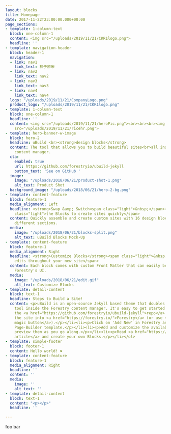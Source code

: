```yaml
---
layout: blocks
title: Homepage
date: 2017-11-22T23:00:00.000+00:00
page_sections:
- template: 1-column-text
  block: one-column-1
  content: <img src="/uploads/2019/11/21/CKR1logo.png">
  headline: ''
- template: navigation-header
  block: header-1
  navigation:
  - link: nav1
    link_text: 神子原米
  - link: nav2
    link_text: nav2
  - link: nav3
    link_text: nav3
  - link: nav4
    link_text: nav4
  logo: "/uploads/2019/11/21/CompanyLogo.png"
  product_logo: "/uploads/2019/11/21/CKR1logo.png"
- template: 1-column-text
  block: one-column-1
  headline: ''
  content: <img src="/uploads/2019/11/21/heroPic.png"><br><br><br><img src="/uploads/2019/11/21/CKR1intro.png"><br><img
    src="/uploads/2019/11/21/ricehr.png">
- template: hero-banner-w-image
  block: hero-2
  headline: uBuild <br><strong>design blocks</strong>
  content: The tool that allows you to build beautiful sites<br>all inside Forestry's
    content manager.
  cta:
    enabled: true
    url: https://github.com/forestryio/ubuild-jekyll
    button_text: 'See on GitHub '
  image:
    image: "/uploads/2018/06/21/product-shot-1.png"
    alt_text: Product Shot
  background_image: "/uploads/2018/06/21/hero-2-bg.png"
- template: content-feature
  block: feature-1
  media_alignment: Left
  headline: <strong>Swap &amp; Switch<span class="light">&nbsp;</span></strong><span
    class="light">the Blocks to create sites quickly</span>
  content: Quickly assemble and create custom sites with 16 design blocks for seven
    different sections.
  media:
    image: "/uploads/2018/06/21/blocks-split.png"
    alt_text: uBuild Blocks Mock-Up
- template: content-feature
  block: feature-1
  media_alignment: Right
  headline: <strong>Customize Blocks</strong><span class="light">&nbsp;to make quick
    edits throughout your new site</span>
  content: Each block comes with custom Front Matter that can easily be edited in
    Forestry's UI.
  media:
    image: "/uploads/2018/06/21/edit.gif"
    alt_text: Customize Blocks
- template: detail-content
  block: text-1
  headline: Steps to Build a Site!
  content: <p>uBuild is an open-source Jekyll based theme that doubles as a builder
    tool inside the Forestry content manager. It's easy to get started!</p><ol><li><p>Fork
    the <a href="https://github.com/forestryio/ubuild-jekyll">repo</a> and import
    the site into <a href="https://forestry.io/">Forestry</a> (or use <a href="https://forestry.io/blog/ubuild-a-new-theme-for-static-sites-using-blocks#even-quicker-start">our
    magic button</a>).</p></li><li><p>Click on 'Add New' in Forestry and select the
    Page-Builder template.</p></li><li><p>Add and customize the available Blocks and
    preview them as you go along.</p></li><li><p>Read <a href="https://forestry.io/blog/ubuild-a-new-theme-for-static-sites-using-blocks/">our
    article</a> and create your own Blocks.</p></li></ol>
- template: simple-footer
  block: footer-1
  content: Hello world! ❤︎
- template: content-feature
  block: feature-1
  media_alignment: Right
  headline: ''
  content: ''
  media:
    image: ''
    alt_text: ''
- template: detail-content
  block: text-1
  content: "<p></p>"
  headline: ''

---
```

foo bar